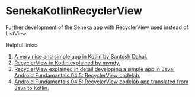 # SenekaKotlinRecyclerView
Further development of the Seneka app with RecyclerView used instead of ListView.

Helpful links:
1. [A very nice and simple app in Kotlin by Santosh Dahal.](https://www.suntos.com.np/kotlin-android-sample-projects-with-source-code-in-android-studio/simple-recyclerview-android-example-in-kotlin-source-code.html)
2. [RecyclerView in Kotlin explained by mvndy.](https://medium.com/@hinchman_amanda/working-with-recyclerview-in-android-kotlin-84a62aef94ec)
3. [RecyclerView explained in detail developing a simple app in Java: Android Fundamantals 04.5: RecyclerView codelab.](https://codelabs.developers.google.com/codelabs/android-training-create-recycler-view/index.html?index=..%2F..%2Fandroid-training#0)
4. [Android Fundamantals 04.5: RecyclerView codelab app translated from Java to Kotlin.](https://github.com/r426/RecyclerViewKotlin)
